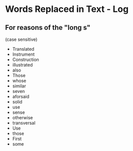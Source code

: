 # Words Replaced in Text - Log

## For reasons of the "long s"

(case sensitive)

- Translated
- Instrument
- Construction
- illustrated
- also
- Those
- whose
- similar
- seven
- aforsaid
- solid
- use
- sense
- otherwise
- transversal
- Use
- those
- First
- some
